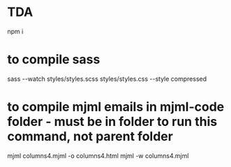 # TDA
npm i

# to compile sass
sass --watch styles/styles.scss styles/styles.css --style compressed

# to compile mjml emails in mjml-code folder - must be in folder to run this command, not parent folder

mjml columns4.mjml -o columns4.html
mjml -w columns4.mjml 
